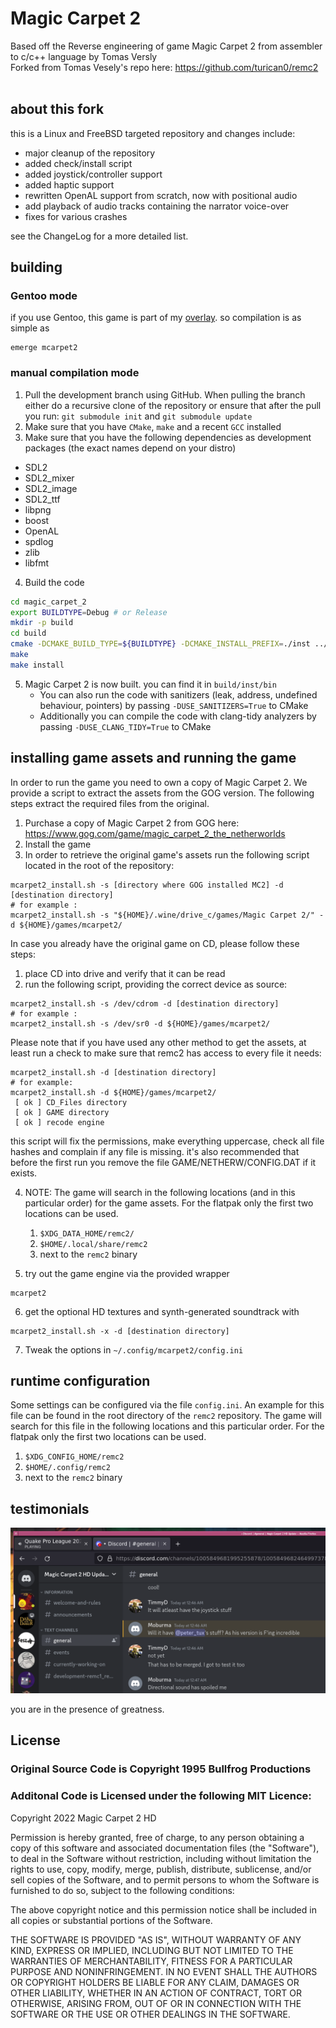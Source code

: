 # Magic Carpet 2
Based off the Reverse engineering of game Magic Carpet 2 from assembler to c/c++ language by Tomas Versly <br />
Forked from Tomas Vesely's repo here: https://github.com/turican0/remc2 <br/><br/>

## about this fork

this is a Linux and FreeBSD targeted repository and changes include:

 - major cleanup of the repository
 - added check/install script
 - added joystick/controller support
 - added haptic support
 - rewritten OpenAL support from scratch, now with positional audio
 - add playback of audio tracks containing the narrator voice-over
 - fixes for various crashes

see the ChangeLog for a more detailed list.

## building

### Gentoo mode

if you use Gentoo, this game is part of my [overlay](https://github.com/rodan/overlay).
so compilation is as simple as

```
emerge mcarpet2
```

### manual compilation mode

  1. Pull the development branch using GitHub. When pulling the branch either do a recursive clone of the repository or ensure that after the pull you run: `git submodule init` and `git submodule update`
  2. Make sure that you have `CMake`, `make` and a recent `GCC` installed
  3. Make sure that you have the following dependencies as development packages (the exact names depend on your distro)
  - SDL2
  - SDL2_mixer
  - SDL2_image
  - SDL2_ttf
  - libpng
  - boost
  - OpenAL
  - spdlog
  - zlib
  - libfmt
  4. Build the code

```bash
cd magic_carpet_2
export BUILDTYPE=Debug # or Release
mkdir -p build
cd build
cmake -DCMAKE_BUILD_TYPE=${BUILDTYPE} -DCMAKE_INSTALL_PREFIX=./inst ../
make
make install
```

  5. Magic Carpet 2 is now built. you can find it in `build/inst/bin`
     - You can also run the code with sanitizers (leak, address, undefined behaviour, pointers) by passing `-DUSE_SANITIZERS=True` to CMake
     - Additionally you can compile the code with clang-tidy analyzers by passing `-DUSE_CLANG_TIDY=True` to CMake

## installing game assets and running the game

In order to run the game you need to own a copy of Magic Carpet 2. We provide a script to extract the assets from the GOG version. The following steps extract the required files from the original.
  1. Purchase a copy of Magic Carpet 2 from GOG here: https://www.gog.com/game/magic_carpet_2_the_netherworlds
  2. Install the game
  3. In order to retrieve the original game's assets run the following script located in the root of the repository:

  ```
  mcarpet2_install.sh -s [directory where GOG installed MC2] -d [destination directory]
  # for example :
  mcarpet2_install.sh -s "${HOME}/.wine/drive_c/games/Magic Carpet 2/" -d ${HOME}/games/mcarpet2/
  ```

In case you already have the original game on CD, please follow these steps:
  1. place CD into drive and verify that it can be read
  2. run the following script, providing the correct device as source:

  ```
  mcarpet2_install.sh -s /dev/cdrom -d [destination directory]
  # for example :
  mcarpet2_install.sh -s /dev/sr0 -d ${HOME}/games/mcarpet2/
  ```

  Please note that if you have used any other method to get the assets, at least run a check to make sure that remc2 has access to every file it needs:

  ```
  mcarpet2_install.sh -d [destination directory]
  # for example:
  mcarpet2_install.sh -d ${HOME}/games/mcarpet2/
   [ ok ] CD_Files directory
   [ ok ] GAME directory
   [ ok ] recode engine
  ```

  this script will fix the permissions, make everything uppercase, check all file hashes and complain if any file is missing.
  it's also recommended that before the first run you remove the file GAME/NETHERW/CONFIG.DAT if it exists.

  4. NOTE: The game will search in the following locations (and in this particular order) for the game assets. For the flatpak only the first two locations can be used.
     1. `$XDG_DATA_HOME/remc2/`
     2. `$HOME/.local/share/remc2`
     3. next to the `remc2` binary

  5. try out the game engine via the provided wrapper

  ```
  mcarpet2
  ```

  6. get the optional HD textures and synth-generated soundtrack with

  ```
  mcarpet2_install.sh -x -d [destination directory]
  ```

  7. Tweak the options in ```~/.config/mcarpet2/config.ini```

## runtime configuration

Some settings can be configured via the file `config.ini`. An example for this file can be found in the root directory of the `remc2` repository.
The game will search for this file in the following locations and this particular order. For the flatpak only the first two locations can be used.
1. `$XDG_CONFIG_HOME/remc2`
2. `$HOME/.config/remc2`
3. next to the `remc2` binary

## testimonials

![screenshot](./testimonial.png)

you are in the presence of greatness.

## License ##
### Original Source Code is Copyright 1995 Bullfrog Productions ###

### Additonal Code is Licensed under the following MIT Licence: ###
Copyright 2022 Magic Carpet 2 HD

Permission is hereby granted, free of charge, to any person obtaining a copy of this software and associated documentation files (the "Software"), to deal in the Software without restriction, including without limitation the rights to use, copy, modify, merge, publish, distribute, sublicense, and/or sell copies of the Software, and to permit persons to whom the Software is furnished to do so, subject to the following conditions:

The above copyright notice and this permission notice shall be included in all copies or substantial portions of the Software.

THE SOFTWARE IS PROVIDED "AS IS", WITHOUT WARRANTY OF ANY KIND, EXPRESS OR IMPLIED, INCLUDING BUT NOT LIMITED TO THE WARRANTIES OF MERCHANTABILITY, FITNESS FOR A PARTICULAR PURPOSE AND NONINFRINGEMENT. IN NO EVENT SHALL THE AUTHORS OR COPYRIGHT HOLDERS BE LIABLE FOR ANY CLAIM, DAMAGES OR OTHER LIABILITY, WHETHER IN AN ACTION OF CONTRACT, TORT OR OTHERWISE, ARISING FROM, OUT OF OR IN CONNECTION WITH THE SOFTWARE OR THE USE OR OTHER DEALINGS IN THE SOFTWARE.
